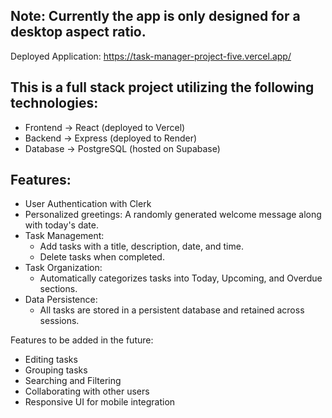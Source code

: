## Note: Currently the app is only designed for a desktop aspect ratio.

Deployed Application: https://task-manager-project-five.vercel.app/

## This is a full stack project utilizing the following technologies:

- Frontend -> React (deployed to Vercel)
- Backend -> Express (deployed to Render)
- Database -> PostgreSQL (hosted on Supabase)

## Features:

- User Authentication with Clerk
- Personalized greetings: A randomly generated welcome message along with today's date.
- Task Management:
  - Add tasks with a title, description, date, and time.
  - Delete tasks when completed.
- Task Organization:
  - Automatically categorizes tasks into Today, Upcoming, and Overdue sections.
- Data Persistence:
  - All tasks are stored in a persistent database and retained across sessions.

Features to be added in the future:

- Editing tasks
- Grouping tasks
- Searching and Filtering
- Collaborating with other users
- Responsive UI for mobile integration
